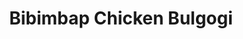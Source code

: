 ---
title: "Bibimbap Chicken Bulgogi"
type: "recipe"
tags: 
  - korean
  - chicken
  - asian
source: "https://www.thetakeiteasychef.com/korean-bibimbap-with-chicken-bulgogi-recipe"
image: "image.png"
---